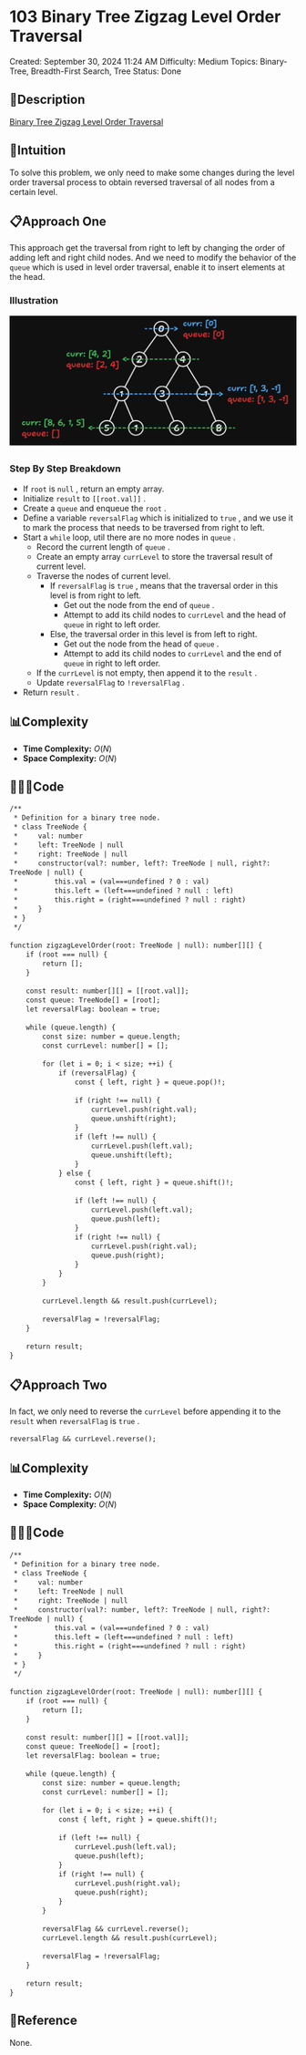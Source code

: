 # 103 Binary Tree Zigzag Level Order Traversal

Created: September 30, 2024 11:24 AM
Difficulty: Medium
Topics: Binary-Tree, Breadth-First Search, Tree
Status: Done

## 📖Description

[Binary Tree Zigzag Level Order Traversal](https://leetcode.com/problems/binary-tree-zigzag-level-order-traversal/description)

## 🤔Intuition

To solve this problem, we only need to make some changes during the level order traversal process to obtain reversed traversal of all nodes from a certain level.

## 📋Approach One

This approach get the traversal from right to left by changing the order of adding left and right child nodes. And we need to modify the behavior of the `queue` which is used in level order traversal, enable it to insert elements at the head.

### Illustration

![BinaryTreeZigzagLevelOrderTraversal.png](BinaryTreeZigzagLevelOrderTraversal.png)

### Step By Step Breakdown

- If `root` is `null` , return an empty array.
- Initialize `result` to `[[root.val]]` .
- Create a `queue` and enqueue the `root` .
- Define a variable `reversalFlag` which is initialized to `true` , and we use it to mark the process that needs to be traversed from right to left.
- Start a `while` loop, util there are no more nodes in `queue` .
    - Record the current length of `queue` .
    - Create an empty array `currLevel` to store the traversal result of current level.
    - Traverse the nodes of current level.
        - If `reversalFlag` is `true` , means that the traversal order in this level is from right to left.
            - Get out the node from the end of `queue` .
            - Attempt to add its child nodes to `currLevel` and the head of `queue` in right to left order.
        - Else, the traversal order in this level is from left to right.
            - Get out the node from the head of `queue` .
            - Attempt to add its child nodes to `currLevel` and the end of `queue` in right to left order.
    - If the `currLevel` is not empty, then append it to the `result` .
    - Update `reversalFlag` to `!reversalFlag` .
- Return `result` .

## 📊Complexity

- **Time Complexity:** $O(N)$
- **Space Complexity:** $O(N)$

## 🧑🏻‍💻Code

```tsx
/**
 * Definition for a binary tree node.
 * class TreeNode {
 *     val: number
 *     left: TreeNode | null
 *     right: TreeNode | null
 *     constructor(val?: number, left?: TreeNode | null, right?: TreeNode | null) {
 *         this.val = (val===undefined ? 0 : val)
 *         this.left = (left===undefined ? null : left)
 *         this.right = (right===undefined ? null : right)
 *     }
 * }
 */

function zigzagLevelOrder(root: TreeNode | null): number[][] {
    if (root === null) {
        return [];
    }

    const result: number[][] = [[root.val]];
    const queue: TreeNode[] = [root];
    let reversalFlag: boolean = true;

    while (queue.length) {
        const size: number = queue.length;
        const currLevel: number[] = [];

        for (let i = 0; i < size; ++i) {
            if (reversalFlag) {
                const { left, right } = queue.pop()!;

                if (right !== null) {
                    currLevel.push(right.val);
                    queue.unshift(right);
                }
                if (left !== null) {
                    currLevel.push(left.val);
                    queue.unshift(left);
                }
            } else {
                const { left, right } = queue.shift()!;

                if (left !== null) {
                    currLevel.push(left.val);
                    queue.push(left);
                }
                if (right !== null) {
                    currLevel.push(right.val);
                    queue.push(right);
                }
            }
        }

        currLevel.length && result.push(currLevel);

        reversalFlag = !reversalFlag;
    }

    return result;
}
```

## 📋Approach Two

In fact, we only need to reverse the `currLevel` before appending it to the `result` when `reversalFlag` is `true` .

```tsx
reversalFlag && currLevel.reverse();
```

## 📊Complexity

- **Time Complexity:** $O(N)$
- **Space Complexity:** $O(N)$

## 🧑🏻‍💻Code

```tsx
/**
 * Definition for a binary tree node.
 * class TreeNode {
 *     val: number
 *     left: TreeNode | null
 *     right: TreeNode | null
 *     constructor(val?: number, left?: TreeNode | null, right?: TreeNode | null) {
 *         this.val = (val===undefined ? 0 : val)
 *         this.left = (left===undefined ? null : left)
 *         this.right = (right===undefined ? null : right)
 *     }
 * }
 */

function zigzagLevelOrder(root: TreeNode | null): number[][] {
    if (root === null) {
        return [];
    }

    const result: number[][] = [[root.val]];
    const queue: TreeNode[] = [root];
    let reversalFlag: boolean = true;

    while (queue.length) {
        const size: number = queue.length;
        const currLevel: number[] = [];

        for (let i = 0; i < size; ++i) {
            const { left, right } = queue.shift()!;

            if (left !== null) {
                currLevel.push(left.val);
                queue.push(left);
            }
            if (right !== null) {
                currLevel.push(right.val);
                queue.push(right);
            }
        }

        reversalFlag && currLevel.reverse();
        currLevel.length && result.push(currLevel);

        reversalFlag = !reversalFlag;
    }

    return result;
}
```

## 🔖Reference

None.